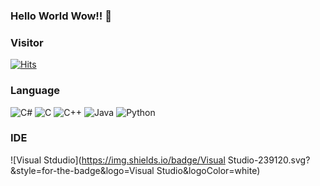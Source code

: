### Hello World Wow!! 👋

### Visitor
[![Hits](https://hits.seeyoufarm.com/api/count/incr/badge.svg?url=https%3A%2F%2Fgithub.com%2Fchltkdgns1&count_bg=%2379C83D&title_bg=%23555555&icon=&icon_color=%23E7E7E7&title=hits&edge_flat=false)](https://hits.seeyoufarm.com)

### Language
![C#](https://img.shields.io/badge/C%23-239120.svg?&style=for-the-badge&logo=C%23&logoColor=white)
![C](https://img.shields.io/badge/C-A8B9CC.svg?&style=for-the-badge&logo=C&logoColor=black)
![C++](https://img.shields.io/badge/C++-00599C.svg?&style=for-the-badge&logo=C%2b%2b&logoColor=white)
![Java](https://img.shields.io/badge/Java-007396.svg?&style=for-the-badge&logo=Java&logoColor=white)
![Python](https://img.shields.io/badge/Python-3776AB.svg?&style=for-the-badge&logo=Python&logoColor=white)

### IDE
![Visual Stdudio](https://img.shields.io/badge/Visual Studio-239120.svg?&style=for-the-badge&logo=Visual Studio&logoColor=white)







<!--
**chltkdgns1/chltkdgns1** is a ✨ _special_ ✨ repository because its `README.md` (this file) appears on your GitHub profile.

Here are some ideas to get you started:

- 🔭 I’m currently working on ...
- 🌱 I’m currently learning ...
- 👯 I’m looking to collaborate on ...
- 🤔 I’m looking for help with ...
- 💬 Ask me about ...
- 📫 How to reach me: ...
- 😄 Pronouns: ...
- ⚡ Fun fact: ...
-->
